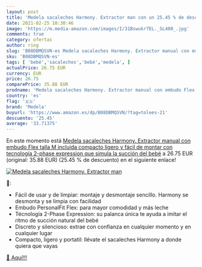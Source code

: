 ```yaml
---
layout: post
title: 'Medela sacaleches Harmony. Extractor man con un 25.45 % de descuento'
date: 2021-02-25 10:30:46
image: 'https://m.media-amazon.com/images/I/31Bswukr7EL._SL400_.jpg'
comments: true
category: ofertas
author: ring
slug: 'B08DBMQSVN-es Medela sacaleches Harmony. Extractor manual con embudo...'
sku: 'B08DBMQSVN-es'
tags: [ 'bebé','sacaleches','bebé','medela', ]
actualPrice: 26.75 EUR
currency: EUR
price: 26.75
comparePrice: 35.88 EUR
prodname: 'Medela sacaleches Harmony. Extractor manual con embudo Flex  talla M incluida  compacto  ligero y fácil de montar con tecnología 2-phase expression que simula la succión del bebé'
country: 'es'
flag: '🇪🇸'
brand: 'Medela'
buyurl: 'https://www.amazon.es/dp/B08DBMQSVN/?tag=tolees-21'
descuento: '25.45'
average: '33.71375'
---
```


En este momento está [Medela sacaleches Harmony. Extractor manual con embudo Flex  talla M incluida  compacto  ligero y fácil de montar con tecnología 2-phase expression que simula la succión del bebé](https://www.amazon.es/dp/B08DBMQSVN/?tag=tolees-21) a 26.75 EUR (original: 35.88 EUR) (25.45 %  de descuento) en el siguiente enlace!

[![Medela sacaleches Harmony. Extractor man](https://m.media-amazon.com/images/I/31Bswukr7EL._SL400_.jpg)](https://www.amazon.es/dp/B08DBMQSVN/?tag=tolees-21)

🔎:

- Fácil de usar y de limpiar: montaje y desmontaje sencillo. Harmony se desmonta y se limpia con facilidad
- Embudo PersonalFit Flex: para mayor comodidad y más leche
- Técnología 2-Phase Expression: su palanca única te ayuda a imitar el ritmo de succión natural del bebé
- Discreto y silencioso: extrae con confianza en cualquier momento y en cualquier lugar
- Compacto, ligero y portatil: llévate el sacaleches Harmony a donde quiera que vayas

[🛒 Aquí!!!](https://www.amazon.es/dp/B08DBMQSVN/?tag=tolees-21)
